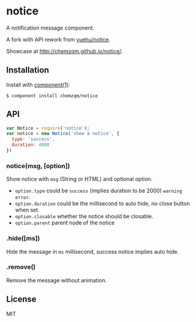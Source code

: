 # notice

A notification message component.

A fork with API rework from [yuehu/notice](https://github.com/yuehu/notice).

Showcase at <http://chemzqm.github.io/notice/>.

## Installation

Install with [component(1)](http://component.io):

    $ component install chemzqm/notice

## API

```js
var Notice = require('notice');
var notice = new Notice('show a notice', {
  type: 'success',
  duration: 4000
})
```

### notice(msg, [option])

Show notice with `msg` (String or HTML) and optional option.

* `option.type` could be `success` (implies duration to be 2000) `warning` `error`.
* `option.duration` could be the millisecond to auto hide, no close button when set.
* `option.closable` whether the notice should be closable.
* `option.parent` parent node of the notice

### .hide([ms])

Hide the message in `ms` millisecond, success notice implies auto hide.

### .remove()

Remove the message without animation.

## License

  MIT
